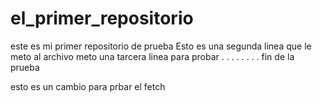 # el_primer_repositorio
este es mi primer repositorio de prueba 
Esto es una segunda linea que le meto al archivo
meto una tarcera linea para probar
.
.
.
.
.
.
.
.
fin de la prueba


esto es un cambio para prbar el fetch
